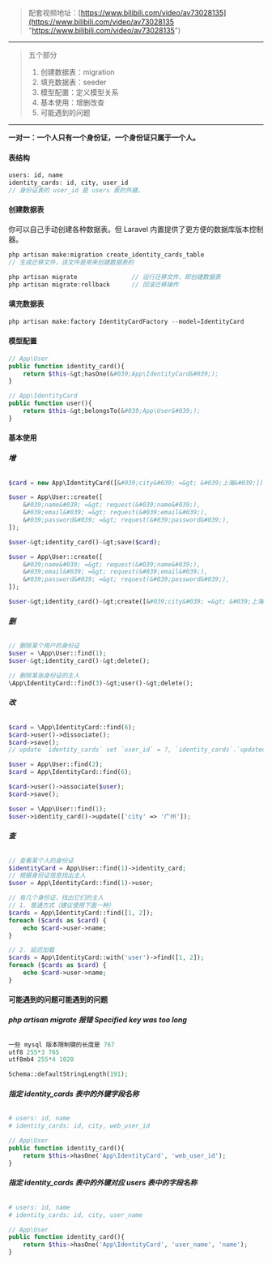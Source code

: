 > 配套视频地址：[https://www.bilibili.com/video/av73028135](https://www.bilibili.com/video/av73028135 "https://www.bilibili.com/video/av73028135")

---

>  五个部分
>
> 1. 创建数据表：migration
> 2. 填充数据表：seeder
> 3. 模型配置：定义模型关系
> 4. 基本使用：增删改查
> 5. 可能遇到的问题

---

**一对一：一个人只有一个身份证，一个身份证只属于一个人。**

#### **表结构**

```php
users: id, name
identity_cards: id, city, user_id
// 身份证表的 user_id 是 users 表的外键。
```

#### **创建数据表**

你可以自己手动创建各种数据表。但 Laravel 内置提供了更方便的数据库版本控制器。

```php
php artisan make:migration create_identity_cards_table  
// 生成迁移文件，该文件是用来创建数据表的

php artisan migrate               // 运行迁移文件，即创建数据表
php artisan migrate:rollback      // 回滚迁移操作
```

#### **填充数据表**

```php
php artisan make:factory IdentityCardFactory --model=IdentityCard
```

#### **模型配置**

```php
// App\User
public function identity_card(){
    return $this-&gt;hasOne(&#039;App\IdentityCard&#039;);
}
```

```php
// App\IdentityCard
public function user(){
    return $this-&gt;belongsTo(&#039;App\User&#039;);
}
```

#### **基本使用**

###### **增**

```php
$card = new App\IdentityCard([&#039;city&#039; =&gt; &#039;上海&#039;]);

$user = App\User::create([
    &#039;name&#039; =&gt; request(&#039;name&#039;),
    &#039;email&#039; =&gt; request(&#039;email&#039;),
    &#039;password&#039; =&gt; request(&#039;password&#039;),
]);

$user-&gt;identity_card()-&gt;save($card);
```

```php
$user = App\User::create([
    &#039;name&#039; =&gt; request(&#039;name&#039;),
    &#039;email&#039; =&gt; request(&#039;email&#039;),
    &#039;password&#039; =&gt; request(&#039;password&#039;),
]);

$user-&gt;identity_card()-&gt;create([&#039;city&#039; =&gt; &#039;上海&#039;]);
```

###### **删**

```php
// 删除某个用户的身份证
$user = \App\User::find(1);
$user-&gt;identity_card()-&gt;delete();

// 删除某张身份证的主人
\App\IdentityCard::find(3)-&gt;user()-&gt;delete();
```

###### **改**

```php
$card = \App\IdentityCard::find(6);
$card->user()->dissociate();
$card->save();
// update `identity_cards` set `user_id` = ?, `identity_cards`.`updated_at` = '2019-09-19 13:26:59' where `id` = 6, null
```

```php
$user = App\User::find(2);
$card = App\IdentityCard::find(6);

$card->user()->associate($user);
$card->save();
```

```php
$user = \App\User::find(1);
$user->identity_card()->update(['city' => '广州']);
```

###### **查**

```php
// 查看某个人的身份证
$identityCard = App\User::find(1)->identity_card;
// 根据身份证信息找出主人
$user = App\IdentityCard::find(1)->user;
```

```php
// 有几个身份证，找出它们的主人
// 1. 普通方式（建议使用下面一种）
$cards = App\IdentityCard::find([1, 2]);
foreach ($cards as $card) {
    echo $card->user->name;
}

// 2. 延迟加载
$cards = App\IdentityCard::with('user')->find([1, 2]);
foreach ($cards as $card) {
    echo $card->user->name;
}
```

#### **可能遇到的问题可能遇到的问题**

###### **php artisan migrate 报错 Specified key was too long**

```php
一些 mysql 版本限制键的长度是 767
utf8 255*3 765
utf8mb4 255*4 1020

Schema::defaultStringLength(191);
```

###### **指定 identity_cards 表中的外键字段名称**

```php
# users: id, name
# identity_cards: id, city, web_user_id

// App\User
public function identity_card(){
    return $this->hasOne('App\IdentityCard', 'web_user_id');
}
```

###### **指定 identity_cards 表中的外键对应 users 表中的字段名称**

```php
# users: id, name
# identity_cards: id, city, user_name

// App\User
public function identity_card(){
    return $this->hasOne('App\IdentityCard', 'user_name', 'name');
}
```

